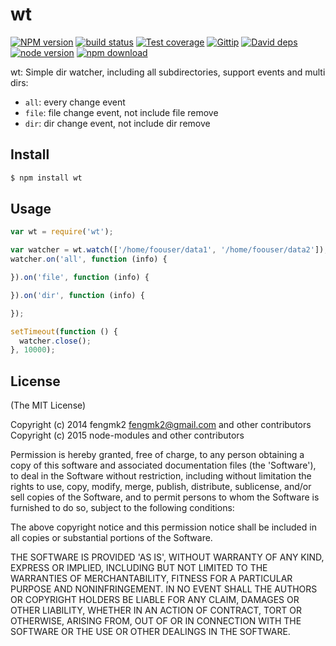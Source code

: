 wt
=======

[![NPM version][npm-image]][npm-url]
[![build status][travis-image]][travis-url]
[![Test coverage][coveralls-image]][coveralls-url]
[![Gittip][gittip-image]][gittip-url]
[![David deps][david-image]][david-url]
[![node version][node-image]][node-url]
[![npm download][download-image]][download-url]

[npm-image]: https://img.shields.io/npm/v/wt.svg?style=flat-square
[npm-url]: https://npmjs.org/package/wt
[travis-image]: https://img.shields.io/travis/node-modules/wt.svg?style=flat-square
[travis-url]: https://travis-ci.org/node-modules/wt
[coveralls-image]: https://img.shields.io/coveralls/node-modules/wt.svg?style=flat-square
[coveralls-url]: https://coveralls.io/r/node-modules/wt?branch=master
[gittip-image]: https://img.shields.io/gittip/fengmk2.svg?style=flat-square
[gittip-url]: https://www.gittip.com/fengmk2/
[david-image]: https://img.shields.io/david/node-modules/wt.svg?style=flat-square
[david-url]: https://david-dm.org/node-modules/wt
[node-image]: https://img.shields.io/badge/node.js-%3E=_0.10-green.svg?style=flat-square
[node-url]: http://nodejs.org/download/
[download-image]: https://img.shields.io/npm/dm/wt.svg?style=flat-square
[download-url]: https://npmjs.org/package/wt

wt: Simple dir watcher, including all subdirectories, support events and multi dirs:

* `all`: every change event
* `file`: file change event, not include file remove
* `dir`: dir change event, not include dir remove

## Install

```bash
$ npm install wt
```

## Usage

```js
var wt = require('wt');

var watcher = wt.watch(['/home/foouser/data1', '/home/foouser/data2']);
watcher.on('all', function (info) {

}).on('file', function (info) {

}).on('dir', function (info) {

});

setTimeout(function () {
  watcher.close();
}, 10000);
```

## License

(The MIT License)

Copyright (c) 2014 fengmk2 <fengmk2@gmail.com> and other contributors
Copyright (c) 2015 node-modules and other contributors

Permission is hereby granted, free of charge, to any person obtaining
a copy of this software and associated documentation files (the
'Software'), to deal in the Software without restriction, including
without limitation the rights to use, copy, modify, merge, publish,
distribute, sublicense, and/or sell copies of the Software, and to
permit persons to whom the Software is furnished to do so, subject to
the following conditions:

The above copyright notice and this permission notice shall be
included in all copies or substantial portions of the Software.

THE SOFTWARE IS PROVIDED 'AS IS', WITHOUT WARRANTY OF ANY KIND,
EXPRESS OR IMPLIED, INCLUDING BUT NOT LIMITED TO THE WARRANTIES OF
MERCHANTABILITY, FITNESS FOR A PARTICULAR PURPOSE AND NONINFRINGEMENT.
IN NO EVENT SHALL THE AUTHORS OR COPYRIGHT HOLDERS BE LIABLE FOR ANY
CLAIM, DAMAGES OR OTHER LIABILITY, WHETHER IN AN ACTION OF CONTRACT,
TORT OR OTHERWISE, ARISING FROM, OUT OF OR IN CONNECTION WITH THE
SOFTWARE OR THE USE OR OTHER DEALINGS IN THE SOFTWARE.
